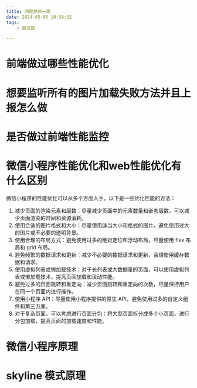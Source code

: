```yaml
---
title: 同程旅讯一面
date: 2024-05-06 19:59:32
tags:
	- 面试题

---
```


# 前端做过哪些性能优化

# 想要监听所有的图片加载失败方法并且上报怎么做

# 是否做过前端性能监控

# 微信小程序性能优化和web性能优化有什么区别

微信小程序的性能优化可以从多个方面入手，以下是一些优化性能的方法：

1. 减少页面的渲染元素和层数：尽量减少页面中的元素数量和嵌套层数，可以减少页面渲染的时间和资源消耗。
2. 使用合适的图片格式和大小：尽量使用适当大小和格式的图片，避免使用过大的图片或不必要的透明背景。
3. 使用合理的布局方式：避免使用过多的绝对定位和浮动布局，尽量使用 flex 布局和 grid 布局。
4. 避免频繁的数据请求和更新：减少不必要的数据请求和更新，合理使用缓存数据和请求。
5. 使用虚拟列表或懒加载技术：对于长列表或大数据量的页面，可以使用虚拟列表或懒加载技术，提高页面加载和滚动性能。
6. 避免过多的页面跳转和重定向：减少页面跳转和重定向的次数，尽量保持用户在同一个页面内进行操作。
7. 使用小程序 API：尽量使用小程序提供的原生 API，避免使用过多的自定义组件和第三方库。
8. 对于复杂页面，可以考虑进行页面分包：将大型页面拆分成多个小页面，进行分包加载，提高页面的加载速度和性能。

# 微信小程序原理

# skyline 模式原理

